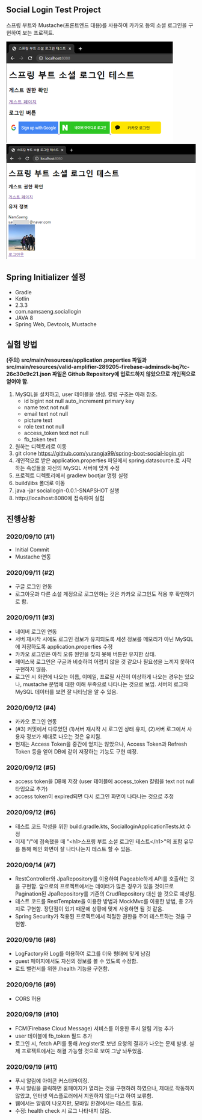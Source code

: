 ## Social Login Test Project
스프링 부트와 Mustache(프론트엔드 대용)를 사용하여 카카오 등의 소셜 로그인을 구현하여 보는 프로젝트.

![](./MainPage.png)
![](./MainPage2.png)

## Spring Initializer 설정
- Gradle
- Kotlin
- 2.3.3
- com.namsaeng.sociallogin
- JAVA 8
- Spring Web, Devtools, Mustache

## 실험 방법
**(주의) src/main/resources/application.properties 파일과 src/main/resources/valid-amplifier-289205-firebase-adminsdk-bq7tc-26c30c9c21.json 파일은 Github Repository에 업로드하지 않았으므로 개인적으로 얻어야 함.**
1. MySQL을 설치하고, user 테이블을 생성. 칼럼 구조는 아래 참조.
    - id bigint not null auto_increment primary key
    - name text not null
    - email text not null
    - picture text
    - role text not null 
    - access_token text not null
    - fb_token text
2. 원하는 디렉토리로 이동
3. git clone https://github.com/yurangja99/spring-boot-social-login.git
4. 개인적으로 받은 application.properties 파일에서 spring.datasource.로 시작하는 속성들을 자신의 MySQL 서버에 맞게 수정
5. 프로젝트 디렉토리에서 gradlew bootjar 명령 실행
6. build\libs 폴더로 이동
7. java -jar sociallogin-0.0.1-SNAPSHOT 실행
8. http://localhost:8080에 접속하여 실험

## 진행상황
### 2020/09/10 (#1)
- Initial Commit
- Mustache 연동
### 2020/09/11 (#2)
- 구글 로그인 연동
- 로그아웃과 다른 소셜 계정으로 로그인하는 것은 카카오 로그인도 적용 후 확인하기로 함.
### 2020/09/11 (#3)
- 네이버 로그인 연동
- 서버 재시작 시에도 로그인 정보가 유지되도록 세션 정보를 메모리가 아닌 MySQL에 저장하도록 application.properties 수정
- 카카오 로그인은 아직 오류 원인을 찾지 못해 버튼만 유지한 상태.
- 페이스북 로그인은 구글과 비슷하여 어렵지 않을 것 같으나 필요성을 느끼지 못하여 구현하지 않음.
- 로그인 시 화면에 나오는 이름, 이메일, 프로필 사진이 이상하게 나오는 경우는 있으나, mustache 문법에 대한 이해 부족으로 나타나는 것으로 보임. 서버의 로그와 MySQL 데이터를 보면 잘 나타남을 알 수 있음.
### 2020/09/12 (#4)
- 카카오 로그인 연동
- (#3) 커밋에서 다루었던 (1)서버 재시작 시 로그인 상태 유지, (2)서버 로그에서 사용자 정보가 제대로 나오는 것은 유지됨.
- 현재는 Access Token을 중간에 얻지는 않았으나, Access Token과 Refresh Token 등을 얻어 DB에 같이 저장하는 기능도 구현 예정.
### 2020/09/12 (#5)
- access token을 DB에 저장 (user 테이블에 access_token 칼럼을 text not null 타입으로 추가)
- access token이 expired되면 다시 로그인 화면이 나타나는 것으로 추정
### 2020/09/12 (#6)
- 테스트 코드 작성을 위한 build.gradle.kts, SocialloginApplicationTests.kt 수정
- 이제 "/"에 접속했을 때 "\<h1>스프링 부트 소셜 로그인 테스트\</h1>"의 포함 유무를 통해 메인 화면이 잘 나타나는지 테스트 할 수 있음.
### 2020/09/14 (#7)
- RestController와 JpaRepository를 이용하여 Pageable하게 API를 호출하는 것을 구현함. 앞으로의 프로젝트에서는 데이터가 많은 경우가 있을 것이므로 Pagination된 JpaRepository를 기존의 CrudRepository 대신 쓸 것으로 예상됨. 
- 테스트 코드를 RestTemplate을 이용한 방법과 MockMvc를 이용한 방법, 총 2가지로 구현함. 장단점이 있기 때문에 상황에 맞게 사용하면 될 것 같음. 
- Spring Security가 적용된 프로젝트에서 적절한 권한을 주어 테스트하는 것을 구현함.
### 2020/09/16 (#8)
- LogFactory와 Log를 이용하여 로그를 더욱 형태에 맞게 남김
- guest 페이지에서도 자신의 정보를 볼 수 있도록 수정함.
- 로드 밸런서를 위한 /health 기능을 구현함.
### 2020/09/16 (#9)
- CORS 허용
### 2020/09/19 (#10)
- FCM(Firebase Cloud Message) 서비스를 이용한 푸시 알림 기능 추가
- user 테이블에 fb_token 필드 추가
- 로그인 시, fetch API를 통해 /register로 보낸 요청의 결과가 나오는 문제 발생. 실제 프로젝트에서는 해결 가능할 것으로 보여 그냥 놔두었음.
### 2020/09/19 (#11)
- 푸시 알림에 아이콘 커스터마이징.
- 푸시 알림을 클릭하면 홈페이지가 열리는 것을 구현하려 하였으나, 제대로 작동하지 않았고, 인터넷 익스플로러에서 지원하지 않는다고 하여 보류함.
- 웹에서는 알림이 나오지만, 모바일 환경에서는 테스트 필요. 
- 수정: health check 시 로그 나타내지 않음.